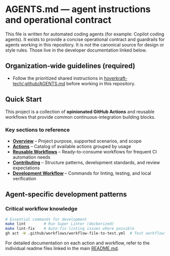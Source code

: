 # AGENTS.md — agent instructions and operational contract

This file is written for automated coding agents (for example: Copilot coding agents). It exists to provide a concise operational contract and guardrails for agents working in this repository. It is not the canonical source for design or style rules. Those live in the developer documentation linked below.

## Organization-wide guidelines (required)

- Follow the prioritized shared instructions in [hoverkraft-tech/.github/AGENTS.md](https://github.com/hoverkraft-tech/.github/blob/main/AGENTS.md) before working in this repository.

## Quick Start

This project is a collection of **opinionated GitHub Actions** and reusable workflows that provide common continuous-integration building blocks.

### Key sections to reference

- **[Overview](README.md#overview)** – Project purpose, supported scenarios, and scope
- **[Actions](README.md#actions)** – Catalog of available actions grouped by usage
- **[Reusable Workflows](README.md#reusable-workflows)** – Ready-to-consume workflows for frequent CI automation needs
- **[Contributing](README.md#contributing)** – Structure patterns, development standards, and review expectations
- **[Development Workflow](README.md#development-workflow)** – Commands for linting, testing, and local verification

## Agent-specific development patterns

### Critical workflow knowledge

```bash
# Essential commands for development
make lint        # Run Super Linter (dockerized)
make lint-fix    # Auto-fix linting issues where possible
gh act -W .github/workflows/workflow-file-to-test.yml  # Test workflows locally with `act`
```

For detailed documentation on each action and workflow, refer to the individual readme files linked in the main [README.md](README.md).
